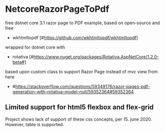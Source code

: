 # NetcoreRazorPageToPdf
free dotnet core 3.1 razor page to PDF example, based on open-source and free 

* wkhtmltopdf [#https://github.com/wkhtmltopdf/wkhtmltopdf]

wrapped for dotnet core with 

* rotativa [#https://www.nuget.org/packages/Rotativa.AspNetCore/1.2.0-beta#]

based upon custom class to support Razor Page instead of mvc view from here

* #https://stackoverflow.com/questions/59349176/razor-pages-pdf-generation-with-rotativa-model-null/59352364#59352364

## Limited support for html5 flexbox and flex-grid
Project shows lack of support of these css concepts, per 15. june 2020.
However, table is supported.
